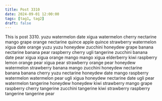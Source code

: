 ```yaml
---
title: Post 3310
date: 2024-09-01 12:00:00
tags: [tag1, tag2]
draft: false
---
```

This is post 3310.
yuzu
watermelon
date
xigua
watermelon
cherry
nectarine
mango
grape
orange
nectarine
quince
apple
quince
strawberry
watermelon
xigua
date
orange
yuzu
yuzu
honeydew
zucchini
honeydew
grape
banana
nectarine
banana
pear
raspberry
cherry
ugli
tangerine
zucchini
banana
date
pear
xigua
xigua
orange
mango
mango
xigua
elderberry
kiwi
raspberry
lemon
orange
pear
xigua
pear
strawberry
orange
pear
honeydew
watermelon
strawberry
banana
mango
zucchini
honeydew
nectarine
banana
banana
cherry
yuzu
nectarine
honeydew
date
mango
raspberry
watermelon
watermelon
pear
ugli
xigua
honeydew
nectarine
date
ugli
pear
watermelon
tangerine
honeydew
honeydew
kiwi
strawberry
mango
grape
raspberry
cherry
tangerine
zucchini
tangerine
kiwi
strawberry
raspberry
tangerine
tangerine
pear
